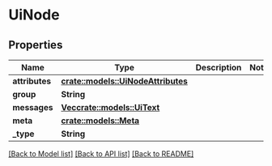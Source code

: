 # UiNode

## Properties

Name | Type | Description | Notes
------------ | ------------- | ------------- | -------------
**attributes** | [**crate::models::UiNodeAttributes**](uiNodeAttributes.md) |  | 
**group** | **String** |  | 
**messages** | [**Vec<crate::models::UiText>**](uiText.md) |  | 
**meta** | [**crate::models::Meta**](Meta.md) |  | 
**_type** | **String** |  | 

[[Back to Model list]](../README.md#documentation-for-models) [[Back to API list]](../README.md#documentation-for-api-endpoints) [[Back to README]](../README.md)


